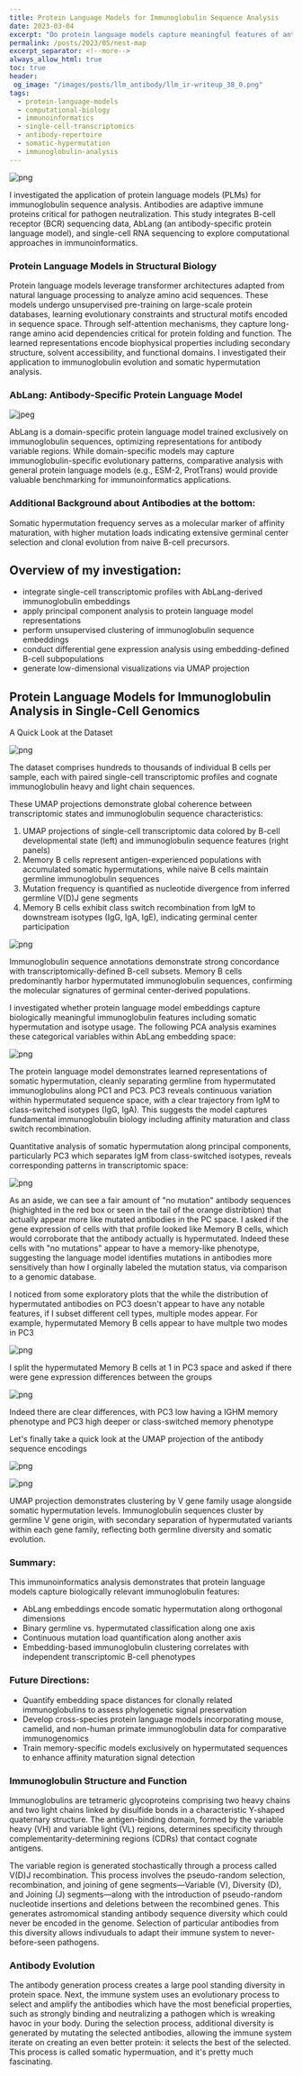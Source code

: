 ```yaml
---
title: Protein Language Models for Immunoglobulin Sequence Analysis
date: 2023-03-04
excerpt: "Do protein language models capture meaningful features of antibody sequences?"
permalink: /posts/2023/05/nest-map
excerpt_separator: <!--more-->
always_allow_html: true
toc: true
header:
 og_image: "/images/posts/llm_antibody/llm_ir-writeup_38_0.png"
tags:
  - protein-language-models
  - computational-biology
  - immunoinformatics
  - single-cell-transcriptomics
  - antibody-repertoire
  - somatic-hypermutation
  - immunoglobulin-analysis
---
```

![png](/images/posts/llm_antibody/llm_ir-writeup_38_0.png)

I investigated the application of protein language models (PLMs) for immunoglobulin sequence analysis. Antibodies are adaptive immune proteins critical for pathogen neutralization. This study integrates B-cell receptor (BCR) sequencing data, AbLang (an antibody-specific protein language model), and single-cell RNA sequencing to explore computational approaches in immunoinformatics.

<!--more-->

### Protein Language Models in Structural Biology

Protein language models leverage transformer architectures adapted from natural language processing to analyze amino acid sequences. These models undergo unsupervised pre-training on large-scale protein databases, learning evolutionary constraints and structural motifs encoded in sequence space. Through self-attention mechanisms, they capture long-range amino acid dependencies critical for protein folding and function. The learned representations encode biophysical properties including secondary structure, solvent accessibility, and functional domains. I investigated their application to immunoglobulin evolution and somatic hypermutation analysis.

### AbLang: Antibody-Specific Protein Language Model
    
![jpeg](/images/posts/llm_antibody/llm_ir-writeup_7_0.jpg)

AbLang is a domain-specific protein language model trained exclusively on immunoglobulin sequences, optimizing representations for antibody variable regions. While domain-specific models may capture immunoglobulin-specific evolutionary patterns, comparative analysis with general protein language models (e.g., ESM-2, ProtTrans) would provide valuable benchmarking for immunoinformatics applications. 

### Additional Background about Antibodies at the bottom: 

Somatic hypermutation frequency serves as a molecular marker of affinity maturation, with higher mutation loads indicating extensive germinal center selection and clonal evolution from naive B-cell precursors.

## Overview of my investigation:

- integrate single-cell transcriptomic profiles with AbLang-derived immunoglobulin embeddings
- apply principal component analysis to protein language model representations
- perform unsupervised clustering of immunoglobulin sequence embeddings
- conduct differential gene expression analysis using embedding-defined B-cell subpopulations
- generate low-dimensional visualizations via UMAP projection

## Protein Language Models for Immunoglobulin Analysis in Single-Cell Genomics
A Quick Look at the Dataset


    
![png](/images/posts/llm_antibody/llm_ir-writeup_18_0.png)
    
The dataset comprises hundreds to thousands of individual B cells per sample, each with paired single-cell transcriptomic profiles and cognate immunoglobulin heavy and light chain sequences. 

These UMAP projections demonstrate global coherence between transcriptomic states and immunoglobulin sequence characteristics:

1. UMAP projections of single-cell transcriptomic data colored by B-cell developmental state (left) and immunoglobulin sequence features (right panels)
2. Memory B cells represent antigen-experienced populations with accumulated somatic hypermutations, while naive B cells maintain germline immunoglobulin sequences
3. Mutation frequency is quantified as nucleotide divergence from inferred germline V(D)J gene segments
4. Memory B cells exhibit class switch recombination from IgM to downstream isotypes (IgG, IgA, IgE), indicating germinal center participation



    
![png](/images/posts/llm_antibody/llm_ir-writeup_21_1.png)
    


Immunoglobulin sequence annotations demonstrate strong concordance with transcriptomically-defined B-cell subsets. Memory B cells predominantly harbor hypermutated immunoglobulin sequences, confirming the molecular signatures of germinal center-derived populations. 

I investigated whether protein language model embeddings capture biologically meaningful immunoglobulin features including somatic hypermutation and isotype usage. The following PCA analysis examines these categorical variables within AbLang embedding space:

![png](/images/posts/llm_antibody/llm_ir-writeup_26_0.png)
    
The protein language model demonstrates learned representations of somatic hypermutation, cleanly separating germline from hypermutated immunoglobulins along PC1 and PC3. PC3 reveals continuous variation within hypermutated sequence space, with a clear trajectory from IgM to class-switched isotypes (IgG, IgA). This suggests the model captures fundamental immunoglobulin biology including affinity maturation and class switch recombination. 

Quantitative analysis of somatic hypermutation along principal components, particularly PC3 which separates IgM from class-switched isotypes, reveals corresponding patterns in transcriptomic space: 


![png](/images/posts/llm_antibody/llm_ir-writeup_29_1.png)
    
As an aside, we can see a fair amount of "no mutation" antibody sequences (highighted in the red box or seen in the tail of the orange distribtion) that actually appear more like mutated antibodies in the PC space. I asked if the gene expression of cells with that profile looked like Memory B cells, which would corroborate that the antibody actually is hypermutated. Indeed these cells with "no mutations" appear to have a memory-like phenotype, suggesting the language model identifies mutations in antibodies more sensitively than how I orginally labeled the mutation status, via comparison to a genomic database. 

I noticed from some exploratory plots that the while the distribution of hypermutated antibodies on PC3 doesn't appear to have any notable features, if I subset different cell types, multiple modes appear. For example, hypermutated Memory B cells appear to have multple two modes in PC3

    
![png](/images/posts/llm_antibody/llm_ir-writeup_32_1.png)
    


I split the hypermutated Memory B cells at 1 in PC3 space and asked if there were gene expression differences between the groups


    
![png](/images/posts/llm_antibody/llm_ir-writeup_35_1.png)
    


Indeed there are clear differences, with PC3 low having a IGHM memory phenotype and PC3 high  deeper or class-switched memory phenotype

Let's finally take a quick look at the UMAP projection of the antibody sequence encodings 


    
![png](/images/posts/llm_antibody/llm_ir-writeup_38_0.png)
    
    
![png](/images/posts/llm_antibody/llm_ir-writeup_38_1.png)

UMAP projection demonstrates clustering by V gene family usage alongside somatic hypermutation levels. Immunoglobulin sequences cluster by germline V gene origin, with secondary separation of hypermutated variants within each gene family, reflecting both germline diversity and somatic evolution. 


### Summary:
This immunoinformatics analysis demonstrates that protein language models capture biologically relevant immunoglobulin features:
- AbLang embeddings encode somatic hypermutation along orthogonal dimensions
- Binary germline vs. hypermutated classification along one axis
- Continuous mutation load quantification along another axis  
- Embedding-based immunoglobulin clustering correlates with independent transcriptomic B-cell phenotypes

### Future Directions:

- Quantify embedding space distances for clonally related immunoglobulins to assess phylogenetic signal preservation
- Develop cross-species protein language models incorporating mouse, camelid, and non-human primate immunoglobulin data for comparative immunogenomics
- Train memory-specific models exclusively on hypermutated sequences to enhance affinity maturation signal detection

### Immunoglobulin Structure and Function
Immunoglobulins are tetrameric glycoproteins comprising two heavy chains and two light chains linked by disulfide bonds in a characteristic Y-shaped quaternary structure. The antigen-binding domain, formed by the variable heavy (VH) and variable light (VL) regions, determines specificity through complementarity-determining regions (CDRs) that contact cognate antigens.

The variable region is generated stochastically through a process called V(D)J recombination. This process involves the pseudo-random selection, recombination, and joining of gene segments—Variable (V), Diversity (D), and Joining (J) segments—along with the introduction of pseudo-random nucleotide insertions and deletions between the recombined genes. This generates astromomical standing antibody sequence diversity which could never be encoded in the genome. Selection of particular antibodies from this diversity allows indivuduals to adapt their immune system to never-before-seen pathogens.

### Antibody Evolution

The antibody generation process creates a large pool standing diversity in protein space. Next, the immune system uses an evolutionary process to select and amplify the antibodies which have the most beneficial properties, such as strongly binding and neutralizing a pathogen which is wreaking havoc in your body. During the selection process, additional diversity is generated by mutating the selected antibodies, allowing the immune system iterate on creating an even better protein: it selects the best of the selected. This process is called somatic hypermuation, and it's pretty much fascinating.
